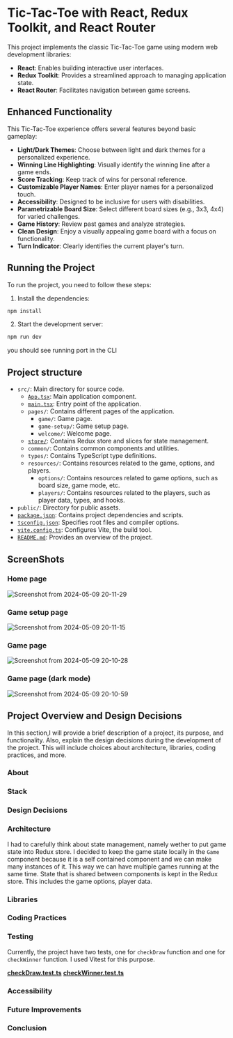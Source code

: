 # Tic-Tac-Toe with React, Redux Toolkit, and React Router

This project implements the classic Tic-Tac-Toe game using modern web development libraries:

- **React**: Enables building interactive user interfaces.
- **Redux Toolkit**: Provides a streamlined approach to managing application state.
- **React Router**: Facilitates navigation between game screens.

## Enhanced Functionality

This Tic-Tac-Toe experience offers several features beyond basic gameplay:

- **Light/Dark Themes**: Choose between light and dark themes for a personalized experience.
- **Winning Line Highlighting**: Visually identify the winning line after a game ends.
- **Score Tracking**: Keep track of wins for personal reference.
- **Customizable Player Names**: Enter player names for a personalized touch.
- **Accessibility**: Designed to be inclusive for users with disabilities.
- **Parametrizable Board Size**: Select different board sizes (e.g., 3x3, 4x4) for varied challenges.
- **Game History**: Review past games and analyze strategies.
- **Clean Design**: Enjoy a visually appealing game board with a focus on functionality.
- **Turn Indicator**: Clearly identifies the current player's turn.

## Running the Project

To run the project, you need to follow these steps:

1. Install the dependencies:

```bash
npm install
```

2. Start the development server:

```bash
npm run dev
```

you should see running port in the CLI

## Project structure

- `src/`: Main directory for source code.
  - [`App.tsx`](src/App.tsx): Main application component.
  - [`main.tsx`](src/main.tsx): Entry point of the application.
  - `pages/`: Contains different pages of the application.
    - `game/`: Game page.
    - `game-setup/`: Game setup page.
    - `welcome/`: Welcome page.
  - [`store/`](src/store/store.ts): Contains Redux store and slices for state management.
  - `common/`: Contains common components and utilities.
  - `types/`: Contains TypeScript type definitions.
  - `resources/`: Contains resources related to the game, options, and players.
    - `options/`: Contains resources related to game options, such as board size, game mode, etc.
    - `players/`: Contains resources related to the players, such as player data, types, and hooks.
- `public/`: Directory for public assets.
- [`package.json`](package.json): Contains project dependencies and scripts.
- [`tsconfig.json`](tsconfig.json): Specifies root files and compiler options.
- [`vite.config.ts`](vite.config.ts): Configures Vite, the build tool.
- [`README.md`](README.md): Provides an overview of the project.

## ScreenShots

### Home page
![Screenshot from 2024-05-09 20-11-29](https://github.com/someUsernam/tictactoe/assets/101038373/2dbec09c-58ec-445a-96b1-d3184646dc75)
### Game setup page
![Screenshot from 2024-05-09 20-11-15](https://github.com/someUsernam/tictactoe/assets/101038373/a61f6d7d-19ae-44b3-8edb-6832c65b5237)
### Game page
![Screenshot from 2024-05-09 20-10-28](https://github.com/someUsernam/tictactoe/assets/101038373/0db8c13d-c2d7-4026-bd1a-69b4aeebc57e)
### Game page (dark mode)
![Screenshot from 2024-05-09 20-10-59](https://github.com/someUsernam/tictactoe/assets/101038373/e9b10449-3ce2-45fd-bcb4-d8047925bdef)

## Project Overview and Design Decisions

In this section,I will provide a brief description of a project, its purpose, and functionality. Also, explain the design decisions during the development of the project. This will include choices about architecture, libraries, coding practices, and more.

### About

### Stack

### Design Decisions

### Architecture

I had to carefully think about state management, namely wether to put game state into Redux store. I decided to keep the game state locally in the `Game`
component because it is a self contained component and we can make many instances of it. This way we can have multiple games running at the same time.
State that is shared between components is kept in the Redux store. This includes the game options, player data.

### Libraries

### Coding Practices

### Testing

Currently, the project have two tests, one for `checkDraw` function and one for `checkWinner` function. I used Vitest for this purpose.

**[checkDraw.test.ts](https://github.com/someUsernam/tictactoe/blob/main/src/pages/game/utils/__tests__/checkDraw.test.ts)**
**[checkWinner.test.ts](https://github.com/someUsernam/tictactoe/blob/main/src/pages/game/utils/__tests__/checkWinner.test.ts)**

### Accessibility

### Future Improvements

### Conclusion

